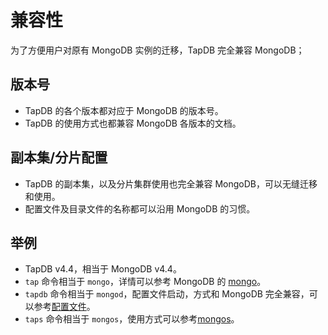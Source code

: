 # 兼容性

为了方便用户对原有 MongoDB 实例的迁移，TapDB 完全兼容 MongoDB；

## 版本号

* TapDB 的各个版本都对应于 MongoDB 的版本号。
* TapDB 的使用方式也都兼容 MongoDB 各版本的文档。

## 副本集/分片配置

* TapDB 的副本集，以及分片集群使用也完全兼容 MongoDB，可以无缝迁移和使用。
* 配置文件及目录文件的名称都可以沿用 MongoDB 的习惯。

## 举例

* TapDB v4.4，相当于 MongoDB v4.4。
* `tap` 命令相当于 `mongo`，详情可以参考 MongoDB 的 [mongo](https://www.mongodb.com/docs/v4.4/reference/program/mongo/#mongodb-binary-bin.mongo)。
* `tapdb` 命令相当于 `mongod`，配置文件启动，方式和 MongoDB 完全兼容，可以参考[配置文件](https://www.mongodb.com/docs/v4.4/reference/configuration-options/)。
* `taps` 命令相当于 `mongos`，使用方式可以参考[mongos](https://www.mongodb.com/docs/v4.4/core/sharded-cluster-query-router/)。